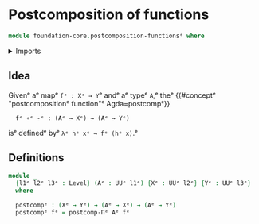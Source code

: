# Postcomposition of functions

```agda
module foundation-core.postcomposition-functionsᵉ where
```

<details><summary>Imports</summary>

```agda
open import foundation.universe-levelsᵉ

open import foundation-core.postcomposition-dependent-functionsᵉ
```

</details>

## Idea

Givenᵉ aᵉ mapᵉ `fᵉ : Xᵉ → Y`ᵉ andᵉ aᵉ typeᵉ `A`,ᵉ theᵉ
{{#conceptᵉ "postcompositionᵉ function"ᵉ Agda=postcompᵉ}}

```text
  fᵉ ∘ᵉ -ᵉ : (Aᵉ → Xᵉ) → (Aᵉ → Yᵉ)
```

isᵉ definedᵉ byᵉ `λᵉ hᵉ xᵉ → fᵉ (hᵉ x)`.ᵉ

## Definitions

```agda
module _
  {l1ᵉ l2ᵉ l3ᵉ : Level} (Aᵉ : UUᵉ l1ᵉ) {Xᵉ : UUᵉ l2ᵉ} {Yᵉ : UUᵉ l3ᵉ}
  where

  postcompᵉ : (Xᵉ → Yᵉ) → (Aᵉ → Xᵉ) → (Aᵉ → Yᵉ)
  postcompᵉ fᵉ = postcomp-Πᵉ Aᵉ fᵉ
```